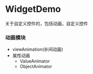 # WidgetDemo
关于自定义控件的，包括动画，自定义控件

### 动画模块
* viewAnimation(补间动画)
* 属性动画
	* ValueAnimator
	* ObjectAnimator